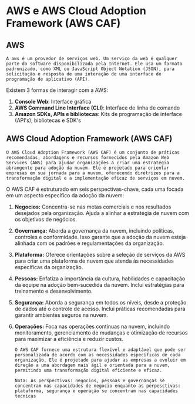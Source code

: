 # **AWS e AWS Cloud Adoption Framework (AWS CAF)**

## **AWS**

    A aws é um provedor de serviços web. Um serviço da web é qualquer parte do software disponibilizada pela Internet. Ele usa um formato padronizado, como XML ou JavaScript Object Notation (JSON), para solicitação e resposta de uma interação de uma interface de programação de aplicativo (API).

Existem 3 formas de interagir com a AWS:

1. **Console Web**: Interface gráfica
2. **AWS Command Line Interface (CLI)**: Interface de linha de comando
3. **Amazon SDKs, APIs e bibliotecas**: Kits de programação de interface (API's), bibliotecas e SDK's

## **AWS Cloud Adoption Framework (AWS CAF)**

    O AWS Cloud Adoption Framework (AWS CAF) é um conjunto de práticas recomendadas, abordagens e recursos fornecidos pela Amazon Web Services (AWS) para ajudar organizações a criar uma estratégia abrangente para adoção da nuvem. Ele é projetado para orientar empresas em sua jornada para a nuvem, oferecendo diretrizes para a transformação digital e a implementação eficaz de serviços em nuvem.

O AWS CAF é estruturado em seis perspectivas-chave, cada uma focada em um aspecto específico da adoção da nuvem:

1.  **Negocios:** Concentra-se nas metas comerciais e nos resultados desejados pela organização. Ajuda a alinhar a estratégia de nuvem com os objetivos de negócios.

2.  **Governança:** Aborda a governança da nuvem, incluindo políticas, controles e conformidade. Isso garante que a adoção da nuvem esteja alinhada com os padrões e regulamentações da organização.

3.  **Plataforma:** Oferece orientações sobre a seleção de serviços da AWS para criar uma plataforma de nuvem que atenda às necessidades específicas da organização.

4.  **Pessoas:** Enfatiza a importância da cultura, habilidades e capacitação da equipe na adoção bem-sucedida da nuvem. Inclui estratégias para treinamento e desenvolvimento.

5.  **Segurança:** Aborda a segurança em todos os níveis, desde a proteção de dados até o controle de acesso. Inclui práticas recomendadas para garantir ambientes seguros na nuvem.

6.  **Operações:** Foca nas operações contínuas na nuvem, incluindo monitoramento, gerenciamento de mudanças e otimização de recursos para maximizar a eficiência e reduzir custos.

        O AWS CAF fornece uma estrutura flexível e adaptável que pode ser personalizada de acordo com as necessidades específicas de cada organização. Ele é projetado para ajudar as empresas a evoluir em direção a uma abordagem mais ágil e orientada para a nuvem, permitindo uma transformação digital eficiente e eficaz.

        Nota: As perspectivas: negocios, pessoas e governanças se concentram nas capacidades de negocio enquanto as perpesctivas: plataforma, segurança e operação se concentram nas capacidades tecnicas
